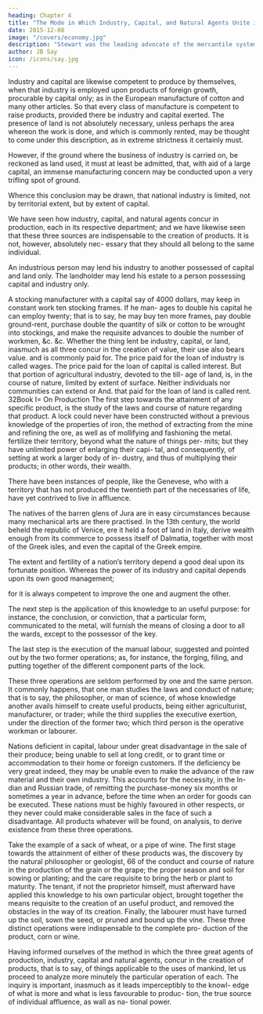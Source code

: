 ```yaml
---
heading: Chapter 4
title: "The Mode in Which Industry, Capital, and Natural Agents Unite in Production"
date: 2015-12-08
image: "/covers/economy.jpg"
description: "Stewart was the leading advocate of the mercantile system. Its maxim is: The wealth of one set of men is derived from the impoverishment of another"
author: JB Say
icon: /icons/say.jpg
---
```



Industry and capital are likewise competent to produce by themselves, when that industry is employed upon products of
foreign growth, procurable by capital only; as in the European manufacture of cotton and many other articles. So that
every class of manufacture is competent to raise products, provided there be industry and capital exerted. The presence
of land is not absolutely necessary, unless perhaps the area
whereon the work is done, and which is commonly rented,
may be thought to come under this description, as in extreme
strictness it certainly must. 

However, if the ground where the business of industry is carried on, be reckoned as land used,
it must at least be admitted, that, with aid of a large capital,
an immense manufacturing concern may be conducted upon
a very trifling spot of ground. 

Whence this conclusion may be drawn, that national industry is limited, not by territorial
extent, but by extent of capital.

We have seen how industry, capital, and natural agents concur in production, each in its respective department; and we
have likewise seen that these three sources are indispensable to the creation of products. It is not, however, absolutely nec-
essary that they should all belong to the same individual.

An industrious person may lend his industry to another possessed of capital and land only.
The landholder may lend his estate to a person possessing capital and industry only.

A stocking manufacturer with a capital say of 4000 dollars, may keep in constant work ten stocking frames. If he man-
ages to double his capital he can employ twenty; that is to
say, he may buy ten more frames, pay double ground-rent,
purchase double the quantity of silk or cotton to be wrought
into stockings, and make the requisite advances to double the
number of workmen, &c. &c.
Whether the thing lent be industry, capital, or land, inasmuch
as all three concur in the creation of value, their use also bears
value. and is commonly paid for.
The price paid for the loan of industry is called wages.
The price paid for the loan of capital is called interest.
But that portion of agricultural industry, devoted to the till-
age of land, is, in the course of nature, limited by extent of
surface. Neither individuals nor communities can extend or
And. that paid for the loan of land is called rent.
32Book I=  On Production
The first step towards the attainment of any specific product,
is the study of the laws and course of nature regarding that
product. A lock could never have been constructed without a
previous knowledge of the properties of iron, the method of
extracting from the mine and refining the ore, as well as of
mollifying and fashioning the metal.
fertilize their territory, beyond what the nature of things per-
mits; but they have unlimited power of enlarging their capi-
tal, and consequently, of setting at work a larger body of in-
dustry, and thus of multiplying their products; in other words,
their wealth.

There have been instances of people, like the Genevese, who with a territory that has not produced the twentieth part of the
necessaries of life, have yet contrived to live in affluence.

The natives of the barren glens of Jura are in easy circumstances because many mechanical arts are there practised. In
the 13th century, the world beheld the republic of Venice, ere
it held a foot of land in Italy, derive wealth enough from its
commerce to possess itself of Dalmatia, together with most
of the Greek isles, and even the capital of the Greek empire.

The extent and fertility of a nation’s territory depend a good deal upon its fortunate position. Whereas the power of its
industry and capital depends upon its own good management;

for it is always competent to improve the one and augment
the other.

The next step is the application of this knowledge to an useful purpose: for instance, the conclusion, or conviction, that a
particular form, communicated to the metal, will furnish the means of closing a door to all the wards, except to the possessor of the key.

The last step is the execution of the manual labour, suggested and pointed out by the two former operations; as, for instance,
the forging, filing, and putting together of the different component parts of the lock.

These three operations are seldom performed by one and the same person. It commonly happens, that one man studies the
laws and conduct of nature; that is to say, the philosopher, or
man of science, of whose knowledge another avails himself to create useful products, being either agriculturist, manufacturer, or trader; while the third supplies the executive exertion, under the direction of the former two; which third person is the operative workman or labourer.

Nations deficient in capital, labour under great disadvantage in the sale of their produce; being unable to sell at long credit,
or to grant time or accommodation to their home or foreign
customers. If the deficiency be very great indeed, they may
be unable even to make the advance of the raw material and
their own industry. This accounts for the necessity, in the In-
dian and Russian trade, of remitting the purchase-money six
months or sometimes a year in advance, before the time when
an order for goods can be executed. These nations must be
highly favoured in other respects, or they never could make
considerable sales in the face of such a disadvantage.
All products whatever will be found, on analysis, to derive
existence from these three operations.

Take the example of a sack of wheat, or a pipe of wine. The first stage towards the attainment of either of these products
was, the discovery by the natural philosopher or geologist, 66
of the conduct and course of nature in the production of the
grain or the grape; the proper season and soil for sowing or
planting; and the care requisite to bring the herb or plant to
maturity. The tenant, if not the proprietor himself, must afterward have applied this knowledge to his own particular object, brought together the means requisite to the creation of
an useful product, and removed the obstacles in the way of its
creation. Finally, the labourer must have turned up the soil,
sown the seed, or pruned and bound up the vine. These three
distinct operations were indispensable to the complete pro-
duction of the product, corn or wine.

Having informed ourselves of the method in which the three
great agents of production, industry, capital and natural agents,
concur in the creation of products, that is to say, of things
applicable to the uses of mankind, let us proceed to analyze
more minutely the particular operation of each. The inquiry
is important, inasmuch as it leads imperceptibly to the knowl-
edge of what is more and what is less favourable to produc-
tion, the true source of individual affluence, as wall as na-
tional power.

